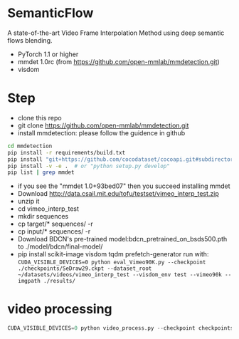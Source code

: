 # SemanticFlow

A state-of-the-art Video Frame Interpolation Method using deep semantic flows blending.

* PyTorch 1.1 or higher
* mmdet 1.0rc (from https://github.com/open-mmlab/mmdetection.git)
* visdom

# Step
* clone this repo
* git clone https://github.com/open-mmlab/mmdetection.git
* install mmdetection: please follow the guidence in github
```bash
cd mmdetection
pip install -r requirements/build.txt
pip install "git+https://github.com/cocodataset/cocoapi.git#subdirectory=PythonAPI"
pip install -v -e .  # or "python setup.py develop"
pip list | grep mmdet
```
* if you see the "mmdet           1.0+93bed07" then you succeed installing mmdet
* Download http://data.csail.mit.edu/tofu/testset/vimeo_interp_test.zip
* unzip it
* cd vimeo_interp_test
* mkdir sequences
* cp target/* sequences/ -r
* cp input/* sequences/ -r
* Download BDCN's pre-trained model:bdcn_pretrained_on_bsds500.pth to ./model/bdcn/final-model/
* pip install scikit-image visdom tqdm prefetch-generator
run with:
`CUDA_VISIBLE_DEVICES=0 python eval_Vimeo90K.py --checkpoint ./checkpoints/SeDraw29.ckpt --dataset_root ~/datasets/videos/vimeo_interp_test --visdom_env test --vimeo90k --imgpath ./results/`

# video processing
```python
CUDA_VISIBLE_DEVICES=0 python video_process.py --checkpoint checkpoints/SeDraw29.ckpt --video_name ./youtube-35d8xb6ymp4_Ocw3.mp4  --fix_range
```


